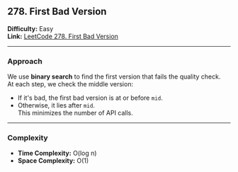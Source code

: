 ## 278. First Bad Version

**Difficulty:** Easy  
**Link:** [LeetCode 278. First Bad Version](https://leetcode.com/problems/first-bad-version/)

---

### Approach
We use **binary search** to find the first version that fails the quality check.  
At each step, we check the middle version:
- If it's bad, the first bad version is at or before `mid`.
- Otherwise, it lies after `mid`.  
This minimizes the number of API calls.

---

### Complexity
- **Time Complexity:** O(log n)  
- **Space Complexity:** O(1)
